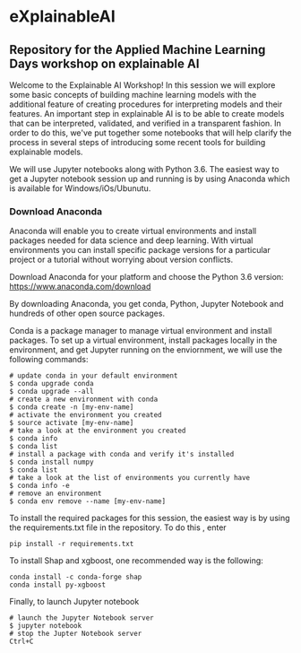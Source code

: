 # eXplainableAI
## Repository for the Applied Machine Learning Days workshop on explainable AI

Welcome to the Explainable AI Workshop! In this session we will explore some basic concepts of building machine learning models with the additional feature of creating procedures for interpreting models and their features. An important step in explainable AI is to be able to create models that can be interpreted, validated, and verified in a transparent fashion. In order to do this, we've put together some notebooks that will help clarify the process in several steps of introducing some recent tools for building explainable models. 

We will use Jupyter notebooks along with Python 3.6. The easiest way to get a Jupyter notebook session up and running is by using Anaconda which is available for Windows/iOs/Ubunutu. 

### Download Anaconda
Anaconda will enable you to create virtual environments and install packages needed for data science and deep learning. With virtual environments you can install specific package versions for a particular project or a tutorial without worrying about version conflicts.

Download Anaconda for your platform and choose the Python 3.6 version: https://www.anaconda.com/download

By downloading Anaconda, you get conda, Python, Jupyter Notebook and hundreds of other open source packages.

Conda is a package manager to manage virtual environment and install packages. To set up a virtual environment, install packages locally in the environment, and get Jupyter running on the enviornment, we will use the following commands:

```
# update conda in your default environment 
$ conda upgrade conda
$ conda upgrade --all
# create a new environment with conda
$ conda create -n [my-env-name]
# activate the environment you created
$ source activate [my-env-name]
# take a look at the environment you created
$ conda info
$ conda list
# install a package with conda and verify it's installed
$ conda install numpy
$ conda list
# take a look at the list of environments you currently have
$ conda info -e
# remove an environment
$ conda env remove --name [my-env-name]
```
To install the required packages for this session, the easiest way is by using the requirements.txt file in the repository. To do this , enter
```
pip install -r requirements.txt
```
To install Shap and xgboost, one recommended way is the following:
```
conda install -c conda-forge shap 
conda install py-xgboost
```


Finally, to launch Jupyter notebook
```
# launch the Jupyter Notebook server
$ jupyter notebook
# stop the Jupter Notebook server
Ctrl+C 
```



